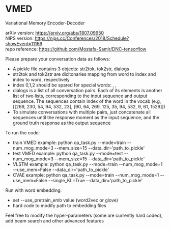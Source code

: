 # VMED
Variational Memory Encoder-Decoder

arXiv version: https://arxiv.org/abs/1807.09950 <br />
NIPS version: https://nips.cc/Conferences/2018/Schedule?showEvent=11166 <br />
repo reference: https://github.com/Mostafa-Samir/DNC-tensorflow <br />

Please prepare your conversation data as follows: <br />
- A pickle file contains 3 objects: str2tok, tok2str, dialogs <br />
- str2tok and tok2str are dicitonaries mapping from word to index and index to word, respectively <br />
- index 0,1,2 should be spared for special words: <pad>, <go>, <eos>
- dialogs is a list of all conversation pairs. Each of its elements is another list of two lists, corresponding
to the input sequence and output sequence. The sequences contain index of the word in the vocab
(e.g, [[269, 230, 54, 94, 532, 23], [90, 64, 269, 125, 35, 94, 532, 9, 61, 1529]]) <br />
- To simulate conversations with multiple pairs, just concatenate all sequences until the response moment as the input sequence,
and the ground truth response as the output sequence<br />

To run the code:<br />
- train VMED example: python qa_task.py --mode=train --num_mog_mode=3 --mem_size=15 --data_dir='path_to_pickle'<br />
- test VMED example: python qa_task.py --mode=test --num_mog_mode=3 --mem_size=15 --data_dir='path_to_pickle'<br />
- VLSTM example: python qa_task.py --mode=train --num_mog_mode=1 --use_mem=False --data_dir='path_to_pickle'<br />
- CVAE example: python qa_task.py --mode=train --num_mog_mode=1 --use_mem=False --single_KL=True --data_dir='path_to_pickle'<br />

Run with word embedding: <br />
- set --use_pretrain_emb value (word2vec or glove)<br />
- hard code to modify path to embedding files<br />

Feel free to modify the hyper-parameters (some are currently hard coded), add beam search and other advanced features <br />



